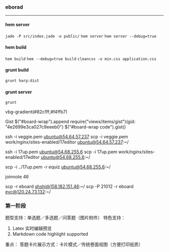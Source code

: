 ###  eborad

-----------------

#### hem server

`jade -P src/index.jade -o public/`
`hem server`
`hem server --debug=true`

#### hem build

`hem build`
`hem --debug=true build`
`cleancss -o min.css application.css`

#### grunt build

`grunt harp:dist`

#### grunt server

`grunt`

vbg-gradient(#82c1ff,#f4ffb7)

Gist
$("#board-wrap").append require("views/items/gist")(gid: "4e2699e3ca027c9eeeb0")
$("#board-wrap code").gist()


ssh -i veggie.pem ubuntu@54.64.57.237
scp -i veggie.pem work/nginx/sites-enabled/17editor ubuntu@54.64.57.237:~/

ssh -i 17up.pem ubuntu@54.68.255.6
scp -i 17up.pem work/nginx/sites-enabled/17editor ubuntu@54.68.255.6:~/

scp -i ../17up.pem -r equiz ubuntu@54.68.255.6:~/

joinnote 46

scp -r eboard shshi@158.182.151.46:~/
scp -P 21012 -r eboard eyc@120.24.73.132:~/

### 第一阶段

题型支持：单选题／多选题／问答题（图片附件）
特色支持：
1) Latex 实时编辑预览
2) Markdown code highlight supported


重点：
答题卡片展示方式：卡片模式／传统卷面视图（方便打印纸质）


